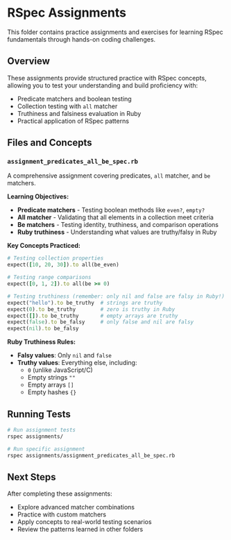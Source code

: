 # RSpec Assignments

This folder contains practice assignments and exercises for learning RSpec fundamentals through hands-on coding challenges.

## Overview

These assignments provide structured practice with RSpec concepts, allowing you to test your understanding and build proficiency with:
- Predicate matchers and boolean testing
- Collection testing with `all` matcher
- Truthiness and falsiness evaluation in Ruby
- Practical application of RSpec patterns

## Files and Concepts

### `assignment_predicates_all_be_spec.rb`
A comprehensive assignment covering predicates, `all` matcher, and `be` matchers.

**Learning Objectives:**
- **Predicate matchers** - Testing boolean methods like `even?`, `empty?`
- **All matcher** - Validating that all elements in a collection meet criteria
- **Be matchers** - Testing identity, truthiness, and comparison operations
- **Ruby truthiness** - Understanding what values are truthy/falsy in Ruby

**Key Concepts Practiced:**
```ruby
# Testing collection properties
expect([10, 20, 30]).to all(be_even)

# Testing range comparisons
expect([0, 1, 2]).to all(be >= 0)

# Testing truthiness (remember: only nil and false are falsy in Ruby!)
expect("hello").to be_truthy  # strings are truthy
expect(0).to be_truthy        # zero is truthy in Ruby
expect([]).to be_truthy       # empty arrays are truthy
expect(false).to be_falsy     # only false and nil are falsy
expect(nil).to be_falsy
```

**Ruby Truthiness Rules:**
- **Falsy values**: Only `nil` and `false`
- **Truthy values**: Everything else, including:
  - `0` (unlike JavaScript/C)
  - Empty strings `""`
  - Empty arrays `[]`
  - Empty hashes `{}`

## Running Tests

```bash
# Run assignment tests
rspec assignments/

# Run specific assignment
rspec assignments/assignment_predicates_all_be_spec.rb
```

## Next Steps

After completing these assignments:
- Explore advanced matcher combinations
- Practice with custom matchers
- Apply concepts to real-world testing scenarios
- Review the patterns learned in other folders
